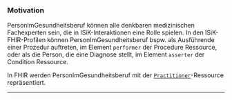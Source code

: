 ### Motivation

PersonImGesundheitsberuf können alle denkbaren medizinischen Fachexperten sein, die in ISiK-Interaktionen eine Rolle spielen. In den ISiK-FHIR-Profilen können PersonImGesundheitsberuf bspw. als Ausführende einer Prozedur auftreten, im Element `performer` der Procedure Ressource, oder als die Person, die eine Diagnose stellt, im Element `asserter` der Condition Ressource.

In FHIR werden PersonImGesundheitsberuf mit der [`Practitioner`](http://hl7.org/fhir/practitioner.html)-Ressource repräsentiert.

---
